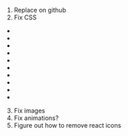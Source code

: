 1. Replace on github
2. Fix CSS
  -
  -
  -
  -
  -
  -
  -
  -
  -
  -
3. Fix images
4. Fix animations?
5. Figure out how to remove react icons

